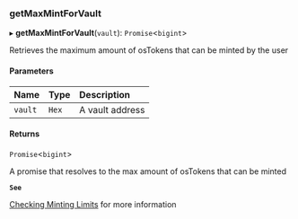 ### getMaxMintForVault

▸ **getMaxMintForVault**(`vault`): `Promise`\<`bigint`\>

Retrieves the maximum amount of osTokens that can be minted by the user

#### Parameters

| Name | Type | Description |
| :------ | :------ | :------ |
| `vault` | `Hex` | A vault address |

#### Returns

`Promise`\<`bigint`\>

A promise that resolves to the max amount of osTokens that can be minted

**`See`**

[Checking Minting Limits](https://chorus-one.gitbook.io/opus-pool-sdk-1.0/build-your-staking-dapp/5-minting-os-eth#checking-minting-limits) for more information